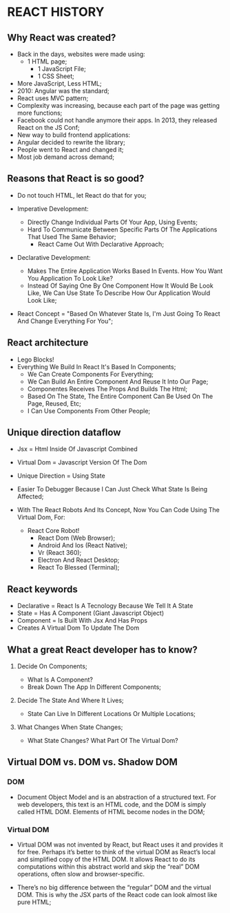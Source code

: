 # REACT HISTORY

## Why React was created?
- Back in the days, websites were made using:
  - 1 HTML page;
	- 1 JavaScript File;
	- 1 CSS Sheet;
- More JavaScript, Less HTML;
- 2010: Angular was the standard;
- React uses MVC pattern;
- Complexity was increasing, because each part of the page was getting more functions;
- Facebook could not handle anymore their apps. In 2013, they released React on the JS Conf;
- New way to build frontend applications:
- Angular decided to rewrite the library;
- People went to React and changed it;
- Most job demand across demand;

## Reasons that React is so good?
- Do not touch HTML, let React do that for you;

- Imperative Development: 
  - Directly Change Individual Parts Of Your App, Using Events;
  - Hard To Communicate Between Specific Parts Of The Applications That Used The Same Behavior;
	- React Came Out With Declarative Approach;
	
- Declarative Development:
	- Makes The Entire Application Works Based In Events. How You Want You Application To Look Like?
	- Instead Of Saying One By One Component How It Would Be Look Like, We Can Use State To Describe How Our Application Would Look Like;

- React Concept = "Based On Whatever State Is, I'm Just Going To React And Change Everything For You";

## React architecture
- Lego Blocks!
- Everything We Build In React It's Based In Components;
    - We Can Create Components For Everything;
	- We Can Build An Entire Component And Reuse It Into Our Page;
	- Componentes Receives The Props And Builds The Html;
	- Based On The State, The Entire Component Can Be Used On The Page, Reused, Etc;
    - I Can Use Components From Other People;

## Unique direction dataflow
- Jsx = Html Inside Of Javascript Combined
- Virtual Dom = Javascript Version Of The Dom
- Unique Direction = Using State
- Easier To Debugger Because I Can Just Check What State Is Being Affected;

- With The React Robots And Its Concept, Now You Can Code Using The Virtual Dom, For:
	- React Core Robot!
	    - React Dom (Web Browser);
		- Android And Ios (React Native);
		- Vr (React 360);
		- Electron And React Desktop;
        - React To Blessed (Terminal);

## React keywords
- Declarative = React Is A Tecnology Because We Tell It A State
- State = Has A Component (Giant Javascript Object)
- Component = Is Built With Jsx And Has Props
- Creates A Virtual Dom To Update The Dom

## What a great React developer has to know?
1. Decide On Components;
    - What Is A Component?
	- Break Down The App In Different Components;
	
2. Decide The State And Where It Lives;
	- State Can Live In Different Locations Or Multiple Locations;

3. What Changes When State Changes;
    - What State Changes? What Part Of The Virtual Dom?

## Virtual DOM vs. DOM vs. Shadow DOM

### DOM
- Document Object Model and is an abstraction of a structured text. For web developers, this text is an HTML code, and the DOM is simply called HTML DOM. Elements of HTML become nodes in the DOM;

### Virtual DOM
- Virtual DOM was not invented by React, but React uses it and provides it for free.
Perhaps it’s better to think of the virtual DOM as React’s local and simplified copy of the HTML DOM. It allows React to do its computations within this abstract world and skip the “real” DOM operations, often slow and browser-specific.

- There’s no big difference between the “regular” DOM and the virtual DOM. This is why the JSX parts of the React code can look almost like pure HTML;
